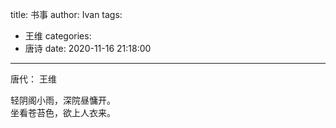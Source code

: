 title: 书事
author: Ivan
tags:
  - 王维
categories:
  - 唐诗
date: 2020-11-16 21:18:00
---
唐代： 王维

轻阴阁小雨，深院昼慵开。  
坐看苍苔色，欲上人衣来。  